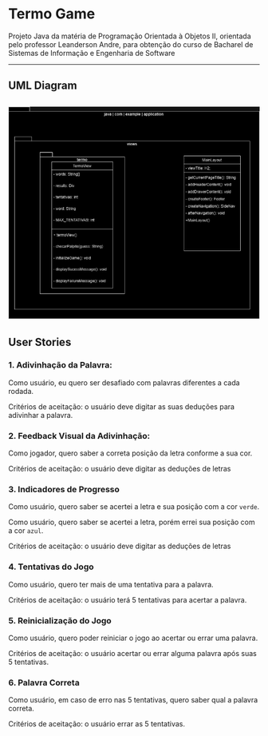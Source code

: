 # Termo Game

Projeto Java da matéria de Programação Orientada à Objetos II, orientada pelo professor Leanderson Andre, para obtenção do curso de Bacharel de Sistemas de Informação e Engenharia de Software

----------------------------------------------------------------------------------------------------------------------------------------------------------------------------------------------------
## UML Diagram
![](https://github.com/vitormondardo/TermoGame/blob/main/TermoGame.drawio.png)
----------------------------------------------------------------------------------------------------------------------------------------------------------------------------------------------------
## User Stories

### 1. Adivinhação da Palavra:

Como usuário, eu quero ser desafiado com palavras diferentes a cada rodada.

Critérios de aceitação: o usuário deve digitar as suas deduções para adivinhar a palavra. 

### 2. Feedback Visual da Adivinhação:

Como jogador, quero saber a correta posição da letra conforme a sua cor. 

Critérios de aceitação: o usuário deve digitar as deduções de letras 

### 3. Indicadores de Progresso

Como usuário, quero saber se acertei a letra e sua posição com a cor `verde`.

Como usuário, quero saber se acertei a letra, porém errei sua posição com a cor `azul`.

Critérios de aceitação: o usuário deve digitar as deduções de letras 

### 4. Tentativas do Jogo

Como usuário, quero ter mais de uma tentativa para a palavra.

Critérios de aceitação: o usuário terá 5 tentativas para acertar a palavra.

### 5. Reinicialização do Jogo

Como usuário, quero poder reiniciar o jogo ao acertar ou errar uma palavra.

Critérios de aceitação: o usuário acertar ou errar alguma palavra após suas 5 tentativas.

### 6. Palavra Correta

Como usuário, em caso de erro nas 5 tentativas, quero saber qual a palavra correta.

Critérios de aceitação: o usuário errar as 5 tentativas.
